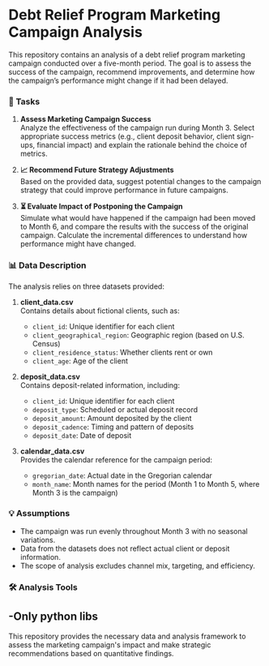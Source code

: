 # Debt Relief Program Marketing Campaign Analysis

This repository contains an analysis of a debt relief program marketing campaign conducted over a five-month period. The goal is to assess the success of the campaign, recommend improvements, and determine how the campaign’s performance might change if it had been delayed.

### **📝 Tasks**
1. **Assess Marketing Campaign Success**  
   Analyze the effectiveness of the campaign run during Month 3. Select appropriate success metrics (e.g., client deposit behavior, client sign-ups, financial impact) and explain the rationale behind the choice of metrics.

2. **📈 Recommend Future Strategy Adjustments**  
   Based on the provided data, suggest potential changes to the campaign strategy that could improve performance in future campaigns.

3. **⏳ Evaluate Impact of Postponing the Campaign**  
   Simulate what would have happened if the campaign had been moved to Month 6, and compare the results with the success of the original campaign. Calculate the incremental differences to understand how performance might have changed.

### **📊 Data Description**

The analysis relies on three datasets provided:

1. **client_data.csv**  
   Contains details about fictional clients, such as:
   - `client_id`: Unique identifier for each client
   - `client_geographical_region`: Geographic region (based on U.S. Census)
   - `client_residence_status`: Whether clients rent or own
   - `client_age`: Age of the client

2. **deposit_data.csv**  
   Contains deposit-related information, including:
   - `client_id`: Unique identifier for each client
   - `deposit_type`: Scheduled or actual deposit record
   - `deposit_amount`: Amount deposited by the client
   - `deposit_cadence`: Timing and pattern of deposits
   - `deposit_date`: Date of deposit

3. **calendar_data.csv**  
   Provides the calendar reference for the campaign period:
   - `gregorian_date`: Actual date in the Gregorian calendar
   - `month_name`: Month names for the period (Month 1 to Month 5, where Month 3 is the campaign)

### **💡 Assumptions**

- The campaign was run evenly throughout Month 3 with no seasonal variations.
- Data from the datasets does not reflect actual client or deposit information.
- The scope of analysis excludes channel mix, targeting, and efficiency.

### **🛠️ Analysis Tools**
-Only python libs
---

This repository provides the necessary data and analysis framework to assess the marketing campaign's impact and make strategic recommendations based on quantitative findings.
